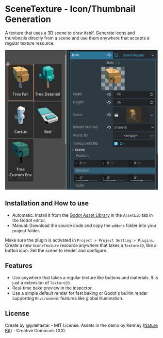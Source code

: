 # SceneTexture - Icon/Thumbnail Generation

A texture that uses a 3D scene to draw itself. Generate icons and thumbnails directly from a scene and use them anywhere that accepts a regular texture resource.

![Use](docs/scene_texture_use.gif)
## Installation and How to use

- Automatic: Install it from the [Godot Asset Library](https://godotengine.org/asset-library) in the `AssetLib` tab in the Godot editor.
- Manual: Download the source code and copy the `addons` folder into your project folder.

Make sure the plugin is activated in `Project > Project Setting > Plugins`.
Create a new `SceneTexture` resource anywhere that takes a `Texture2D`, like a button icon. Set the scene to render and configure.

## Features

- Use anywhere that takes a regular texture like buttons and materials. It is just a extension of `Texture2D`.
- Real-time bake preview in the inspector.
- Use a simple default render for fast baking or Godot's builtin render supporting `Environment` features like global illumination.
## License

Create by @ydeltastar - MIT License.
Assets in the demo by Kenney ([Nature Kit](https://kenney.nl/assets/nature-kit)) - Creative Commons CC0.